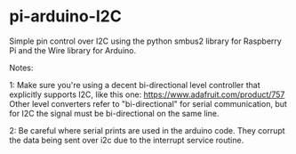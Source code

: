 # pi-arduino-I2C
Simple pin control over I2C using the python smbus2 library for Raspberry Pi and the Wire library for Arduino.

Notes:

1: Make sure you're using a decent bi-directional level controller that explicitly supports I2C, like this one: https://www.adafruit.com/product/757 Other level converters refer to "bi-directional" for serial communication, but for I2C the signal must be bi-directional on the same line.

2: Be careful where serial prints are used in the arduino code. They corrupt the data being sent over i2c due to the interrupt service routine.
